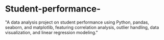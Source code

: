 # Student-performance-
"A data analysis project on student performance using Python, pandas, seaborn, and matplotlib, featuring correlation analysis, outlier handling, data visualization, and linear regression modeling."
